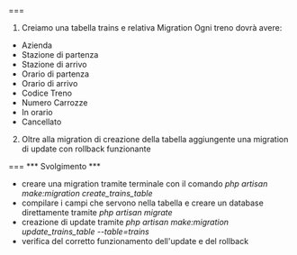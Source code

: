 ===

1) Creiamo una tabella trains e relativa Migration 
Ogni treno dovrà avere:
 - Azienda
 - Stazione di partenza
 - Stazione di arrivo
 - Orario di partenza
 - Orario di arrivo
 - Codice Treno
 - Numero Carrozze
 - In orario
 - Cancellato

2) Oltre alla migration di creazione della tabella aggiungente una migration di update con rollback funzionante


===
*** Svolgimento ***
- creare una migration tramite terminale con il comando *php artisan make:migration create_trains_table*
- compilare i campi che servono nella tabella e creare un database direttamente tramite *php artisan migrate*
- creazione di update tramite *php artisan make:migration update_trains_table --table=trains* 
- verifica del corretto funzionamento dell'update e del rollback
